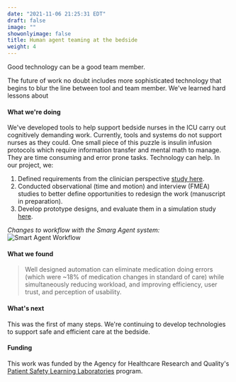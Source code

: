```yaml
---
date: "2021-11-06 21:25:31 EDT"
draft: false
image: ""
showonlyimage: false
title: Human agent teaming at the bedside
weight: 4
---
```


Good technology can be a good team member.
<!--more-->

The future of work no doubt includes more sophisticated technology that begins to blur the line between tool and team member. We've learned hard lessons about 

#### What we're doing
We've developed tools to help support bedside nurses in the ICU carry out cognitively demanding work. Currently, tools and systems do not support nurses as they could. One small piece of this puzzle is insulin infusion protocols which require information transfer and mental math to manage. They are time consuming and error prone tasks. Technology can help. In our project, we:

1. Defined requirements from the clinician perspective  [study here](https://doi.org/10.1177%2F2516043519893228).
2. Conducted observational (time and motion) and interview (FMEA) studies to better define opportunities to redesign the work (manuscript in preparation).
3. Develop prototype designs, and evaluate them in a simulation study [here](http://dx.doi.org/10.1136/bmjqs-2020-011420).

*Changes to workflow with the Smarg Agent system:*
![Smart Agent Workflow](/img/portfolio/SmartAgentWF.png)

#### What we found

> Well designed automation can eliminate medication doing errors (which were ~18% of medication changes in standard of care) while simultaneously reducing workload, and improving efficiency, user trust, and perception of usability. 

#### What's next

This was the first of many steps. We're continuing to develop technologies to support safe and efficient care at the bedside. 

#### Funding
This work was funded by the Agency for Healthcare Research and Quality's [Patient Safety Learning Laboratories](https://www.ahrq.gov/patient-safety/resources/learning-lab/index.html) program.